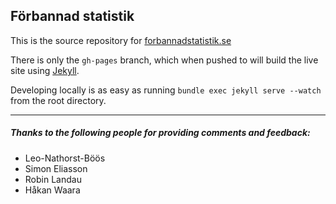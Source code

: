 Förbannad statistik
-------------------

This is the source repository for [forbannadstatistik.se](http://forbannadstatistik.se/)

There is only the `gh-pages` branch, which when pushed to will build the live site using [Jekyll](http://jekyllrb.com/).

Developing locally is as easy as running `bundle exec jekyll serve --watch` from the root directory.

---

##### Thanks to the following people for providing comments and feedback:

* Leo-Nathorst-Böös
* Simon Eliasson
* Robin Landau
* Håkan Waara
